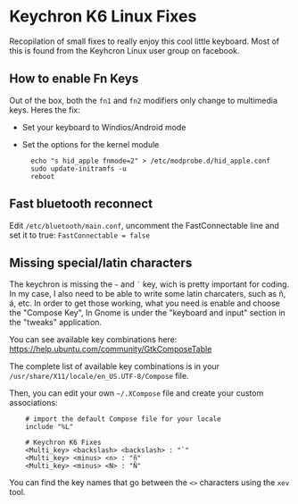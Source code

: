 # Keychron K6 Linux Fixes

Recopilation of small fixes to really enjoy this cool little keyboard. Most of this is found from the Keyhcron Linux user group on facebook.

## How to enable Fn Keys

Out of the box, both the `fn1` and `fn2` modifiers only change to multimedia keys. Heres the fix:

- Set your keyboard to Windios/Android mode
- Set the options for the kernel module

        echo "s hid_apple fnmode=2" > /etc/modprobe.d/hid_apple.conf
        sudo update-initramfs -u
        reboot

## Fast bluetooth reconnect

Edit `/etc/bluetooth/main.conf`, uncomment the FastConnectable line and set it to true:
`FastConnectable = false`

## Missing special/latin characters

The keychron is missing the `~` and `՝` key, wich is pretty important for coding. In my case, I also need to be able to write some latin charcaters, such as ñ, á, etc. In order to get those working, what you need is enable and choose the "Compose Key", In Gnome is under the "keyboard and input" section in the "tweaks" application. 

You can see available key combinations here: https://help.ubuntu.com/community/GtkComposeTable

The complete list of available key combinations is in your  `/usr/share/X11/locale/en_US.UTF-8/Compose` file.

Then, you can edit your own `~/.XCompose` file and create your custom associations:

        # import the default Compose file for your locale
        include "%L"

        # Keychron K6 Fixes
        <Multi_key> <backslash> <backslash> : "`"
        <Multi_key> <minus> <n> : "ñ"
        <Multi_key> <minus> <N> : "Ñ"

You can find the key names that go between the `<>` characters using the `xev` tool.

